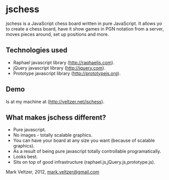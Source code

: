 jschess
=======
jschess is a JavaScript chess board written in pure JavaScript. 
It allows yo to create a chess board, have it show games in PGN
notation from a server, moves pieces around, set up positions
and more.

Technologies used
-----------------
* Raphael javascript library (http://raphaeljs.com).
* jQuery javascript library (http://jquery.com).
* Prototype javascript library (http://prototypejs.org).

Demo
----
Is at my machine at (http://veltzer.net/jschess).

What makes jschess different?
-----------------------------
* Pure javascript.
* No images - totally scalable graphics.
* You can have your board at any size you want (because of scalable graphics).
* As a result of being pure javascript totally controllable programatically.
* Looks best.
* Sits on top of good infrastructure (raphael.js,jQuery.js,prototype.js).

Mark Veltzer, 2012, mark.veltzer@gmail.com
